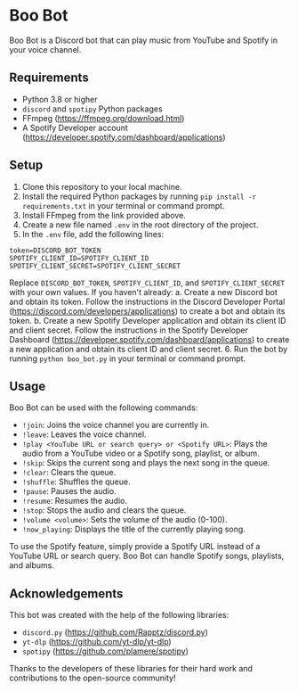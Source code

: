 # Boo Bot

Boo Bot is a Discord bot that can play music from YouTube and Spotify in your voice channel.

## Requirements

- Python 3.8 or higher
- `discord` and `spotipy` Python packages
- FFmpeg (https://ffmpeg.org/download.html)
- A Spotify Developer account (https://developer.spotify.com/dashboard/applications)

## Setup

1. Clone this repository to your local machine.
2. Install the required Python packages by running `pip install -r requirements.txt` in your terminal or command prompt.
3. Install FFmpeg from the link provided above.
4. Create a new file named `.env` in the root directory of the project.
5. In the `.env` file, add the following lines:

```
token=DISCORD_BOT_TOKEN
SPOTIFY_CLIENT_ID=SPOTIFY_CLIENT_ID
SPOTIFY_CLIENT_SECRET=SPOTIFY_CLIENT_SECRET
```

Replace `DISCORD_BOT_TOKEN`, `SPOTIFY_CLIENT_ID`, and `SPOTIFY_CLIENT_SECRET` with your own values. If you haven't already:
    a. Create a new Discord bot and obtain its token. Follow the instructions in the Discord Developer Portal (https://discord.com/developers/applications) to create a bot and obtain its token.
    b. Create a new Spotify Developer application and obtain its client ID and client secret. Follow the instructions in the Spotify Developer Dashboard (https://developer.spotify.com/dashboard/applications) to create a new application and obtain its client ID and client secret.
6. Run the bot by running `python boo_bot.py` in your terminal or command prompt.

## Usage

Boo Bot can be used with the following commands:

- `!join`: Joins the voice channel you are currently in.
- `!leave`: Leaves the voice channel.
- `!play <YouTube URL or search query> or <Spotify URL>`: Plays the audio from a YouTube video or a Spotify song, playlist, or album.
- `!skip`: Skips the current song and plays the next song in the queue.
- `!clear`: Clears the queue.
- `!shuffle`: Shuffles the queue.
- `!pause`: Pauses the audio.
- `!resume`: Resumes the audio.
- `!stop`: Stops the audio and clears the queue.
- `!volume <volume>`: Sets the volume of the audio (0-100).
- `!now_playing`: Displays the title of the currently playing song.

To use the Spotify feature, simply provide a Spotify URL instead of a YouTube URL or search query. Boo Bot can handle Spotify songs, playlists, and albums.

## Acknowledgements

This bot was created with the help of the following libraries:

- `discord.py` (https://github.com/Rapptz/discord.py)
- `yt-dlp` (https://github.com/yt-dlp/yt-dlp)
- `spotipy` (https://github.com/plamere/spotipy)

Thanks to the developers of these libraries for their hard work and contributions to the open-source community!
